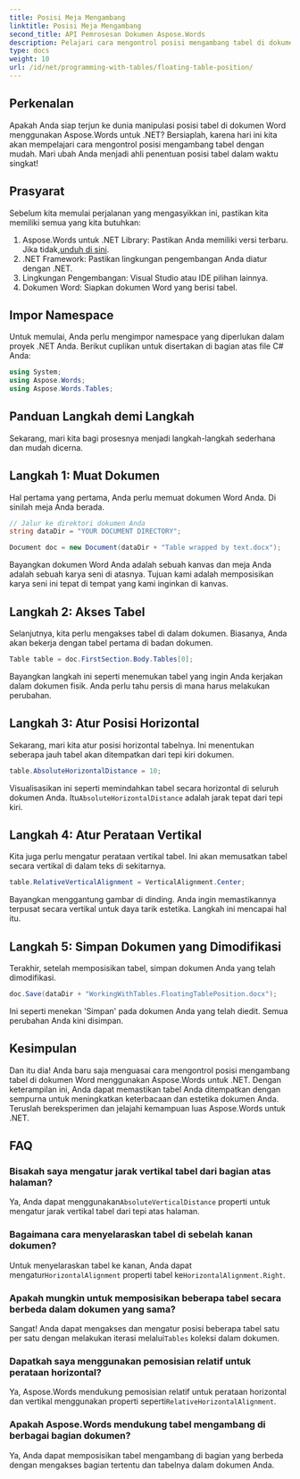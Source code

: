 ```yaml
---
title: Posisi Meja Mengambang
linktitle: Posisi Meja Mengambang
second_title: API Pemrosesan Dokumen Aspose.Words
description: Pelajari cara mengontrol posisi mengambang tabel di dokumen Word menggunakan Aspose.Words untuk .NET dengan panduan langkah demi langkah kami yang terperinci.
type: docs
weight: 10
url: /id/net/programming-with-tables/floating-table-position/
---
```

## Perkenalan

Apakah Anda siap terjun ke dunia manipulasi posisi tabel di dokumen Word menggunakan Aspose.Words untuk .NET? Bersiaplah, karena hari ini kita akan mempelajari cara mengontrol posisi mengambang tabel dengan mudah. Mari ubah Anda menjadi ahli penentuan posisi tabel dalam waktu singkat!

## Prasyarat

Sebelum kita memulai perjalanan yang mengasyikkan ini, pastikan kita memiliki semua yang kita butuhkan:

1. Aspose.Words untuk .NET Library: Pastikan Anda memiliki versi terbaru. Jika tidak,[unduh di sini](https://releases.aspose.com/words/net/).
2. .NET Framework: Pastikan lingkungan pengembangan Anda diatur dengan .NET.
3. Lingkungan Pengembangan: Visual Studio atau IDE pilihan lainnya.
4. Dokumen Word: Siapkan dokumen Word yang berisi tabel.

## Impor Namespace

Untuk memulai, Anda perlu mengimpor namespace yang diperlukan dalam proyek .NET Anda. Berikut cuplikan untuk disertakan di bagian atas file C# Anda:

```csharp
using System;
using Aspose.Words;
using Aspose.Words.Tables;
```

## Panduan Langkah demi Langkah

Sekarang, mari kita bagi prosesnya menjadi langkah-langkah sederhana dan mudah dicerna.

## Langkah 1: Muat Dokumen

Hal pertama yang pertama, Anda perlu memuat dokumen Word Anda. Di sinilah meja Anda berada.

```csharp
// Jalur ke direktori dokumen Anda
string dataDir = "YOUR DOCUMENT DIRECTORY";

Document doc = new Document(dataDir + "Table wrapped by text.docx");
```

Bayangkan dokumen Word Anda adalah sebuah kanvas dan meja Anda adalah sebuah karya seni di atasnya. Tujuan kami adalah memposisikan karya seni ini tepat di tempat yang kami inginkan di kanvas.

## Langkah 2: Akses Tabel

Selanjutnya, kita perlu mengakses tabel di dalam dokumen. Biasanya, Anda akan bekerja dengan tabel pertama di badan dokumen.

```csharp
Table table = doc.FirstSection.Body.Tables[0];
```

Bayangkan langkah ini seperti menemukan tabel yang ingin Anda kerjakan dalam dokumen fisik. Anda perlu tahu persis di mana harus melakukan perubahan.

## Langkah 3: Atur Posisi Horizontal

Sekarang, mari kita atur posisi horizontal tabelnya. Ini menentukan seberapa jauh tabel akan ditempatkan dari tepi kiri dokumen.

```csharp
table.AbsoluteHorizontalDistance = 10;
```

 Visualisasikan ini seperti memindahkan tabel secara horizontal di seluruh dokumen Anda. Itu`AbsoluteHorizontalDistance` adalah jarak tepat dari tepi kiri.

## Langkah 4: Atur Perataan Vertikal

Kita juga perlu mengatur perataan vertikal tabel. Ini akan memusatkan tabel secara vertikal di dalam teks di sekitarnya.

```csharp
table.RelativeVerticalAlignment = VerticalAlignment.Center;
```

Bayangkan menggantung gambar di dinding. Anda ingin memastikannya terpusat secara vertikal untuk daya tarik estetika. Langkah ini mencapai hal itu.

## Langkah 5: Simpan Dokumen yang Dimodifikasi

Terakhir, setelah memposisikan tabel, simpan dokumen Anda yang telah dimodifikasi.

```csharp
doc.Save(dataDir + "WorkingWithTables.FloatingTablePosition.docx");
```

Ini seperti menekan 'Simpan' pada dokumen Anda yang telah diedit. Semua perubahan Anda kini disimpan.

## Kesimpulan

Dan itu dia! Anda baru saja menguasai cara mengontrol posisi mengambang tabel di dokumen Word menggunakan Aspose.Words untuk .NET. Dengan keterampilan ini, Anda dapat memastikan tabel Anda ditempatkan dengan sempurna untuk meningkatkan keterbacaan dan estetika dokumen Anda. Teruslah bereksperimen dan jelajahi kemampuan luas Aspose.Words untuk .NET.

## FAQ

### Bisakah saya mengatur jarak vertikal tabel dari bagian atas halaman?

 Ya, Anda dapat menggunakan`AbsoluteVerticalDistance` properti untuk mengatur jarak vertikal tabel dari tepi atas halaman.

### Bagaimana cara menyelaraskan tabel di sebelah kanan dokumen?

 Untuk menyelaraskan tabel ke kanan, Anda dapat mengatur`HorizontalAlignment` properti tabel ke`HorizontalAlignment.Right`.

### Apakah mungkin untuk memposisikan beberapa tabel secara berbeda dalam dokumen yang sama?

 Sangat! Anda dapat mengakses dan mengatur posisi beberapa tabel satu per satu dengan melakukan iterasi melalui`Tables` koleksi dalam dokumen.

### Dapatkah saya menggunakan pemosisian relatif untuk perataan horizontal?

Ya, Aspose.Words mendukung pemosisian relatif untuk perataan horizontal dan vertikal menggunakan properti seperti`RelativeHorizontalAlignment`.

### Apakah Aspose.Words mendukung tabel mengambang di berbagai bagian dokumen?

Ya, Anda dapat memposisikan tabel mengambang di bagian yang berbeda dengan mengakses bagian tertentu dan tabelnya dalam dokumen Anda.